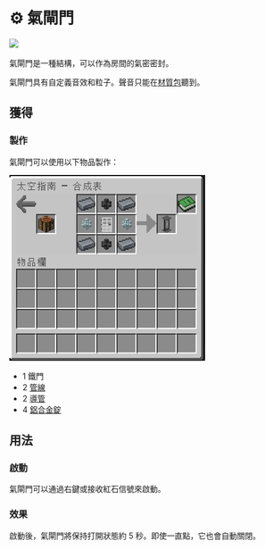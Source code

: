 # ⚙ 氣閘門

![](https://camo.githubusercontent.com/25b72d9bee8b69c42a9fbf59b15056c499445a3cef75d47da51e6db1b74b122b/68747470733a2f2f692e696d6775722e636f6d2f776537395949672e676966)

氣閘門是一種結構，可以作為房間的氣密密封。

氣閘門具有自定義音效和粒子。聲音只能在[材質包](../space/resource-pack.md)聽到。

## 獲得

### 製作

氣閘門可以使用以下物品製作：

![](<../.gitbook/assets/image (221) (1).png>)

* 1 鐵門
* 2 [管線](Pipe.md)
* 2 [導管](Conduit.md)
* 4 [鋁合金錠](aluminium-alloy-ingot.md)

## 用法

### 啟動

氣閘門可以通過右鍵或接收紅石信號來啟動。

### 效果

啟動後，氣閘門將保持打開狀態約 5 秒。即使一直點，它也會自動關閉。

